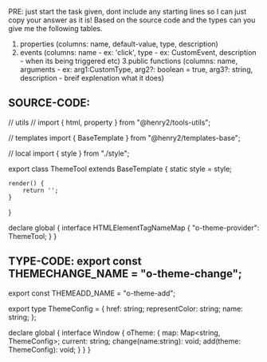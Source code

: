 PRE: just start the task given, dont include any starting lines so I can just copy your answer as it is!
 Based on the source code and the types can you give me the following tables. 
1. properties (columns: name, default-value, type, description) 
2. events (columns: name - ex: 'click', type - ex: CustomEvent<ClickEvent>, description - when its being triggered etc) 
3.public functions (columns: name, arguments - ex: arg1:CustomType, arg2?: boolean = true, arg3?: string, description - breif explenation what it does)

## SOURCE-CODE:
 // utils 
// import { html, property } from "@henry2/tools-utils";

// templates
import { BaseTemplate } from "@henry2/templates-base";

// local 
import { style } from "./style";

export class ThemeTool extends BaseTemplate {
    static style = style;

    render() {
        return '';
    }
}


declare global {
    interface HTMLElementTagNameMap {
        "o-theme-provider": ThemeTool;
    }
}

## TYPE-CODE: export const THEMECHANGE_NAME = "o-theme-change";
export const THEMEADD_NAME = "o-theme-add";

export type ThemeConfig = {
  href: string;
  representColor: string;
  name: string;
};

declare global {
  interface Window {
    oTheme: {
      map: Map<string, ThemeConfig>;
      current: string;
      change(name:string): void;
      add(theme: ThemeConfig): void;
    }
  }
}